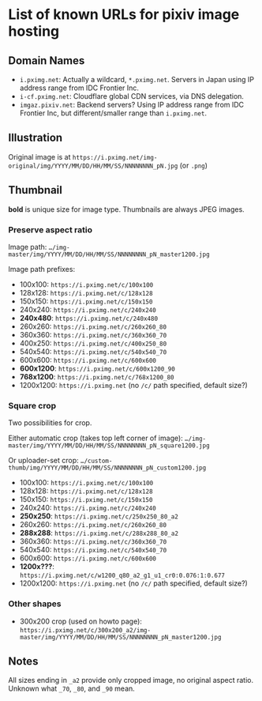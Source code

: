 # List of known URLs for pixiv image hosting

## Domain Names

* `i.pximg.net`: Actually a wildcard, `*.pximg.net`. Servers in Japan using IP address range from IDC Frontier Inc.
* `i-cf.pximg.net`: Cloudflare global CDN services, via DNS delegation.
* `imgaz.pixiv.net`: Backend servers? Using IP address range from IDC Frontier Inc, but different/smaller range than `i.pximg.net`.

## Illustration

Original image is at `https://i.pximg.net/img-original/img/YYYY/MM/DD/HH/MM/SS/NNNNNNNN_pN.jpg` (or `.png`)

## Thumbnail

**bold** is unique size for image type. Thumbnails are always JPEG images.

### Preserve aspect ratio

Image path: `…/img-master/img/YYYY/MM/DD/HH/MM/SS/NNNNNNNN_pN_master1200.jpg`

Image path prefixes:
* 100x100: `https://i.pximg.net/c/100x100`
* 128x128: `https://i.pximg.net/c/128x128`
* 150x150: `https://i.pximg.net/c/150x150`
* 240x240: `https://i.pximg.net/c/240x240`
* **240x480**: `https://i.pximg.net/c/240x480`
* 260x260: `https://i.pximg.net/c/260x260_80`
* 360x360: `https://i.pximg.net/c/360x360_70`
* 400x250: `https://i.pximg.net/c/400x250_80`
* 540x540: `https://i.pximg.net/c/540x540_70`
* 600x600: `https://i.pximg.net/c/600x600`
* **600x1200**: `https://i.pximg.net/c/600x1200_90`
* **768x1200**: `https://i.pximg.net/c/768x1200_80`
* 1200x1200: `https://i.pximg.net` (no `/c/` path specified, default size?)

### Square crop

Two possibilities for crop.

Either automatic crop (takes top left corner of image): `…/img-master/img/YYYY/MM/DD/HH/MM/SS/NNNNNNNN_pN_square1200.jpg`

Or uploader-set crop: `…/custom-thumb/img/YYYY/MM/DD/HH/MM/SS/NNNNNNNN_pN_custom1200.jpg`

* 100x100: `https://i.pximg.net/c/100x100`
* 128x128: `https://i.pximg.net/c/128x128`
* 150x150: `https://i.pximg.net/c/150x150`
* 240x240: `https://i.pximg.net/c/240x240`
* **250x250**: `https://i.pximg.net/c/250x250_80_a2`
* 260x260: `https://i.pximg.net/c/260x260_80`
* **288x288**: `https://i.pximg.net/c/288x288_80_a2`
* 360x360: `https://i.pximg.net/c/360x360_70`
* 540x540: `https://i.pximg.net/c/540x540_70`
* 600x600: `https://i.pximg.net/c/600x600`
* **1200x???**: `https://i.pximg.net/c/w1200_q80_a2_g1_u1_cr0:0.076:1:0.677`
* 1200x1200: `https://i.pximg.net` (no `/c/` path specified, default size?)

### Other shapes

* 300x200 crop (used on howto page): `https://i.pximg.net/c/300x200_a2/img-master/img/YYYY/MM/DD/HH/MM/SS/NNNNNNNN_pN_master1200.jpg`

## Notes

All sizes ending in `_a2` provide only cropped image, no original aspect ratio.
Unknown what `_70`, `_80`, and `_90` mean.

